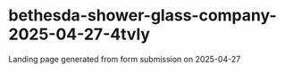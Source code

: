 # bethesda-shower-glass-company-2025-04-27-4tvly
Landing page generated from form submission on 2025-04-27
